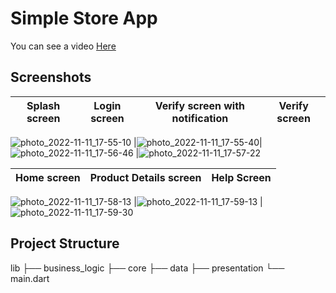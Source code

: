 # **Simple Store App**

You can see a video [Here](https://youtu.be/Znw3dEKN57s)

## Screenshots

  Splash screen                 |   Login screen        |  Verify screen with notification | Verify screen 
:-------------------------:|:-------------------------:|:-------------------------:|:-------------------------:
![photo_2022-11-11_17-55-10](https://user-images.githubusercontent.com/55716560/201379416-9a3911cc-af04-4289-acbf-e1cda55e5c7a.jpg)
|![photo_2022-11-11_17-55-40](https://user-images.githubusercontent.com/55716560/201379738-9e68ce74-372d-4938-9dc8-71ab6566f458.jpg)|![photo_2022-11-11_17-56-46](https://user-images.githubusercontent.com/55716560/201380104-22dc71a4-2c7f-4ad2-ac22-42b59642b056.jpg)
|![photo_2022-11-11_17-57-22](https://user-images.githubusercontent.com/55716560/201380202-c85d41b1-3a18-4486-9606-f91582bf7e09.jpg)


  Home screen                 |   Product Details screen        |  Help Screen 
:-------------------------:|:-------------------------:|:-------------------------:
![photo_2022-11-11_17-58-13](https://user-images.githubusercontent.com/55716560/201380362-8503f9a5-39b0-4f9a-813c-a09f8bc59d0e.jpg)
|![photo_2022-11-11_17-59-13](https://user-images.githubusercontent.com/55716560/201380548-4cc02242-f2d9-423e-98f0-cc6143597e7b.jpg)
|![photo_2022-11-11_17-59-30](https://user-images.githubusercontent.com/55716560/201380595-e062028f-9ff1-47f9-9edf-e8d5e2ee3a5b.jpg)

 ## Project Structure
lib
├── business_logic
├── core
├── data
├── presentation
└── main.dart
